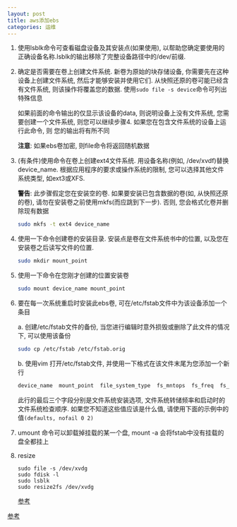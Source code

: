 ```yaml
---
layout: post
title: aws添加ebs
categories: 运维
---
```


1. 使用lsblk命令可查看磁盘设备及其安装点(如果使用), 以帮助您确定要使用的正确设备名称.lsblk的输出移除了完整设备路径中的/dev/前缀.

2. 确定是否需要在卷上创建文件系统. 新卷为原始的块存储设备, 你需要先在这种设备上创建文件系统, 然后才能够安装并使用它们. 从快照还原的卷可能已经含有文件系统, 则该操作将覆盖您的数据. 使用`sudo file -s device`命令可列出特殊信息

   如果前面的命令输出的仅显示该设备的data, 则说明设备上没有文件系统, 您需要创建一个文件系统, 则您可以继续步骤4. 如果您在包含文件系统的设备上运行此命令, 则 您的输出将有所不同

   **注意**: 如果ebs卷加密, 则file命令将返回随机数据

3. (有条件)使用命令在卷上创建ext4文件系统. 用设备名称(例如, /dev/xvdf)替换device_name. 根据应用程序的要求或操作系统的限制, 您可以选择其他文件系统类型, 如ext3或XFS.

   **警告**: 此步骤假定您在安装空的卷. 如果要安装已包含数据的卷(如, 从快照还原的卷), 请勿在安装卷之前使用mkfs(而应跳到下一步). 否则, 您会格式化卷并删除现有数据

   ```bash
   sudo mkfs -t ext4 device_name
   ```

4. 使用一下命令创建卷的安装目录. 安装点是卷在文件系统书中的位置, 以及您在安装卷之后读写文件的位置. 

   ```bash
   sudo mkdir mount_point
   ```

5. 使用一下命令在您刚才创建的位置安装卷

   ```bash
   sudo mount device_name mount_point
   ```

6. 要在每一次系统重启时安装此ebs卷, 可在/etc/fstab文件中为该设备添加一个条目

   a. 创建/etc/fstab文件的备份, 当您进行编辑时意外损毁或删除了此文件的情况下, 可以使用该备份

   ```bash
   sudo cp /etc/fstab /etc/fstab.orig
   ```

   b. 使用vim 打开/etc/fstab文件, 并使用一下格式在该文件末尾为您添加一个新行

   ```bash
   device_name  mount_point  file_system_type  fs_mntops  fs_freq  fs_passno  
   ```

   此行的最后三个字段分别是文件系统安装选项, 文件系统转储频率和启动时的文件系统检查顺序.  如果您不知道这些值应该是什么值, 请使用下面的示例中的值`(defaults, nofail 0 2)`

7. umount 命令可以卸载掉挂载的某一个盘, mount -a 会将fstab中没有挂载的盘全都挂上

8. resize 

   ```shell
   sudo file -s /dev/xvdg
   sudo fdisk -l
   sudo lsblk
   sudo resize2fs /dev/xvdg
   ```

   [参考](https://docs.aws.amazon.com/zh_cn/AWSEC2/latest/UserGuide/recognize-expanded-volume-linux.html)

[参考](http://docs.aws.amazon.com/zh_cn/AWSEC2/latest/UserGuide/ebs-using-volumes.html)